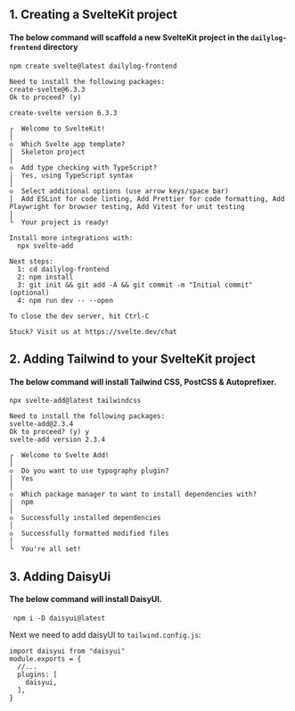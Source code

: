 ## 1. Creating a SvelteKit project

#### The below command will scaffold a new SvelteKit project in the `dailylog-frontend` directory 

```
npm create svelte@latest dailylog-frontend
```


```
Need to install the following packages:
create-svelte@6.3.3
Ok to proceed? (y) 

create-svelte version 6.3.3

┌  Welcome to SvelteKit!
│
◇  Which Svelte app template?
│  Skeleton project
│
◇  Add type checking with TypeScript?
│  Yes, using TypeScript syntax
│
◇  Select additional options (use arrow keys/space bar)
│  Add ESLint for code linting, Add Prettier for code formatting, Add Playwright for browser testing, Add Vitest for unit testing
│
└  Your project is ready!

Install more integrations with:
  npx svelte-add

Next steps:
  1: cd dailylog-frontend
  2: npm install
  3: git init && git add -A && git commit -m "Initial commit" (optional)
  4: npm run dev -- --open

To close the dev server, hit Ctrl-C

Stuck? Visit us at https://svelte.dev/chat
```

## 2. Adding Tailwind to your SvelteKit project

#### The below command will install Tailwind CSS, PostCSS & Autoprefixer.

```
npx svelte-add@latest tailwindcss
```


```
Need to install the following packages:
svelte-add@2.3.4
Ok to proceed? (y) y
svelte-add version 2.3.4

┌  Welcome to Svelte Add!
│
◇  Do you want to use typography plugin?
│  Yes
│
◇  Which package manager to want to install dependencies with?
│  npm
│
◇  Successfully installed dependencies
│
◇  Successfully formatted modified files
│
└  You're all set!

```


## 3. Adding DaisyUi

#### The below command will install DaisyUI.

```
 npm i -D daisyui@latest
```

Next we need to add daisyUI to `tailwind.config.js`:

```
import daisyui from "daisyui"
module.exports = {
  //...
  plugins: [
    daisyui,
  ],
}

```
